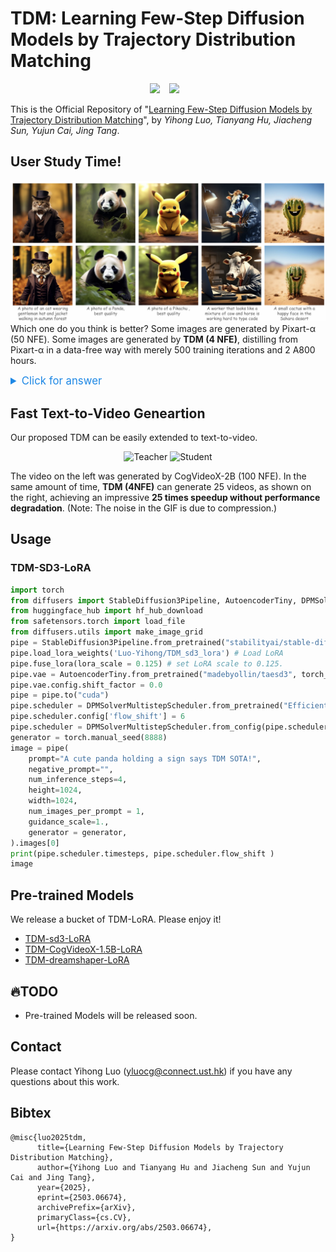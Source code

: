 # TDM: Learning Few-Step Diffusion Models by Trajectory Distribution Matching
<div align="center">
  <a href="https://tdm-t2x.github.io/"><img src="https://img.shields.io/static/v1?label=Project%20Page&message=Github-Page&color=blue&logo=github-pages"></a> &ensp;
  <a href="https://arxiv.org/abs/2503.06674"><img src="https://img.shields.io/static/v1?label=Paper&message=Arxiv:TDM&color=red&logo=arxiv"></a> &ensp;
</div>

This is the Official Repository of "[Learning Few-Step Diffusion Models by Trajectory Distribution Matching](https://arxiv.org/abs/2503.06674)", by *Yihong Luo, Tianyang Hu, Jiacheng Sun, Yujun Cai, Jing Tang*.


## User Study Time!
![user_study](assets/user_study.jpg)
Which one do you think is better? Some images are generated by Pixart-α (50 NFE). Some images are generated by  **TDM (4 NFE)**, distilling from Pixart-α in a data-free way with merely 500 training iterations and 2 A800 hours. 

<details>

<summary style="color: #1E88E5; cursor: pointer; font-size: 1.2em;"> Click for answer</summary>

<p style="font-size: 1.2em; margin-top: 8px;">Answers of TDM's position (left to right): bottom, bottom, top, bottom, top.</p>

</details>

## Fast Text-to-Video Geneartion

Our proposed TDM can be easily extended to text-to-video.

<p align="center">
  <img src="assets/teacher.gif" alt="Teacher" width="45%">
  <img src="assets/student.gif" alt="Student" width="45%">
</p>

The video on the left was generated by CogVideoX-2B (100 NFE). In the same amount of time, **TDM (4NFE)** can generate 25 videos, as shown on the right, achieving an impressive **25 times speedup  without performance degradation**. (Note: The noise in the GIF is due to compression.)

## Usage
### TDM-SD3-LoRA
```python
import torch
from diffusers import StableDiffusion3Pipeline, AutoencoderTiny, DPMSolverMultistepScheduler
from huggingface_hub import hf_hub_download
from safetensors.torch import load_file
from diffusers.utils import make_image_grid
pipe = StableDiffusion3Pipeline.from_pretrained("stabilityai/stable-diffusion-3-medium-diffusers", torch_dtype=torch.float16).to("cuda")
pipe.load_lora_weights('Luo-Yihong/TDM_sd3_lora') # Load LoRA
pipe.fuse_lora(lora_scale = 0.125) # set LoRA scale to 0.125.
pipe.vae = AutoencoderTiny.from_pretrained("madebyollin/taesd3", torch_dtype=torch.float16) # Save GPU memory.
pipe.vae.config.shift_factor = 0.0
pipe = pipe.to("cuda")
pipe.scheduler = DPMSolverMultistepScheduler.from_pretrained("Efficient-Large-Model/Sana_1600M_1024px_BF16_diffusers", subfolder="scheduler")
pipe.scheduler.config['flow_shift'] = 6
pipe.scheduler = DPMSolverMultistepScheduler.from_config(pipe.scheduler.config)
generator = torch.manual_seed(8888)
image = pipe(
    prompt="A cute panda holding a sign says TDM SOTA!",
    negative_prompt="",
    num_inference_steps=4,
    height=1024,
    width=1024,
    num_images_per_prompt = 1,
    guidance_scale=1.,
    generator = generator,
).images[0]
print(pipe.scheduler.timesteps, pipe.scheduler.flow_shift )
image
```

## Pre-trained Models
We release a bucket of TDM-LoRA. Please enjoy it!
- [TDM-sd3-LoRA](https://huggingface.co/Luo-Yihong/TDM_sd3_lora)
- [TDM-CogVideoX-1.5B-LoRA](https://huggingface.co/Luo-Yihong/TDM_CogVideoX-1.5B_LoRA)
- [TDM-dreamshaper-LoRA](https://huggingface.co/Luo-Yihong/TDM_dreamshaper_LoRA)

## 🔥TODO 
- Pre-trained Models will be released soon.

## Contact

Please contact Yihong Luo (yluocg@connect.ust.hk) if you have any questions about this work.

## Bibtex

```
@misc{luo2025tdm,
      title={Learning Few-Step Diffusion Models by Trajectory Distribution Matching}, 
      author={Yihong Luo and Tianyang Hu and Jiacheng Sun and Yujun Cai and Jing Tang},
      year={2025},
      eprint={2503.06674},
      archivePrefix={arXiv},
      primaryClass={cs.CV},
      url={https://arxiv.org/abs/2503.06674}, 
}
```
